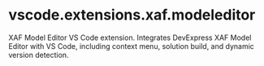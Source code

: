 # vscode.extensions.xaf.modeleditor
XAF Model Editor VS Code extension. Integrates DevExpress XAF Model Editor with VS Code, including context menu, solution build, and dynamic version detection.
